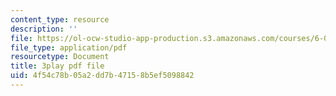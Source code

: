 ```yaml
---
content_type: resource
description: ''
file: https://ol-ocw-studio-app-production.s3.amazonaws.com/courses/6-042j-mathematics-for-computer-science-spring-2015/4f54c78b05a2dd7b47158b5ef5098842_F3y8qupFfUs.pdf
file_type: application/pdf
resourcetype: Document
title: 3play pdf file
uid: 4f54c78b-05a2-dd7b-4715-8b5ef5098842
---
```

